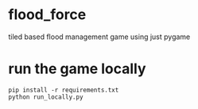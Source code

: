 # flood_force
tiled based flood management game using just pygame


# run the game locally

```
pip install -r requirements.txt
python run_locally.py
```